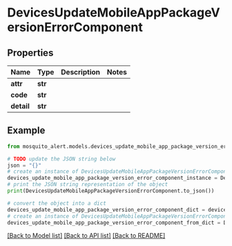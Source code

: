 # DevicesUpdateMobileAppPackageVersionErrorComponent


## Properties

Name | Type | Description | Notes
------------ | ------------- | ------------- | -------------
**attr** | **str** |  | 
**code** | **str** |  | 
**detail** | **str** |  | 

## Example

```python
from mosquito_alert.models.devices_update_mobile_app_package_version_error_component import DevicesUpdateMobileAppPackageVersionErrorComponent

# TODO update the JSON string below
json = "{}"
# create an instance of DevicesUpdateMobileAppPackageVersionErrorComponent from a JSON string
devices_update_mobile_app_package_version_error_component_instance = DevicesUpdateMobileAppPackageVersionErrorComponent.from_json(json)
# print the JSON string representation of the object
print(DevicesUpdateMobileAppPackageVersionErrorComponent.to_json())

# convert the object into a dict
devices_update_mobile_app_package_version_error_component_dict = devices_update_mobile_app_package_version_error_component_instance.to_dict()
# create an instance of DevicesUpdateMobileAppPackageVersionErrorComponent from a dict
devices_update_mobile_app_package_version_error_component_from_dict = DevicesUpdateMobileAppPackageVersionErrorComponent.from_dict(devices_update_mobile_app_package_version_error_component_dict)
```
[[Back to Model list]](../README.md#documentation-for-models) [[Back to API list]](../README.md#documentation-for-api-endpoints) [[Back to README]](../README.md)


